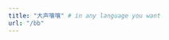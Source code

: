 ```yaml
---
title: "大声嚷嚷" # in any language you want
url: "/bb"
---
```


<div id='speak'></speak>
<!-- 使用markdown渲染 -->
<script type="text/javascript" src="/ispeak-bber-md.min.js" charset="utf-8" ></script>
<!-- 不使用markdown渲染 -->
<!-- <script type="text/javascript" src="/ispeak-bber.min.js" charset="utf-8" ></script> -->
<!-- 解析微信表情（参考：https://github.com/buddys/qq-wechat-emotion-parser） -->
<!-- <script src="https://cdn.jsdelivr.net/gh/buddys/qq-wechat-emotion-parser@master/dist/qq-wechat-emotion-parser.min.js"></script> -->

<script>
ispeakBber
    .init({
      el: '#speak', // 容器选择器
      name: 'Nic', // 显示的昵称
      envId: 'bber-2g38ei06001dbc5f', // 环境id
      region: 'ap-shanghai', // 腾讯云地址，默认为上海
      limit: 10, // 每次加载的条数，默认为5
      avatar: 'https://img3.doubanio.com/icon/ul152454124-10.jpg',
      // fromColor:'rgb(245, 150, 170)', // 下方标签背景颜色 默认 rgb(245, 150, 170)
      loadingImg:'https://blogpic-1308403500.cos.ap-shanghai.myqcloud.com/gif/kurby.gif', //kirby
      // 'https://smashinghub.com/wp-content/uploads/2014/08/cool-loading-animated-gif-1.gif', // cat
      // 'https://i.pinimg.com/originals/1c/13/f3/1c13f3fe7a6bba370007aea254e195e3.gif', // blueballloading的图片，示例值为默认值
      dbName:'talks' // 数据的名称，默认talks，避免有人的命名不是这个，所以加入此配置字段。
    })
    .then(function() {
      // 哔哔加载完成后的回调函数，你可以写你自己的功能
      console.log('哔哔 加载完成')
    })
</script>
</div>
